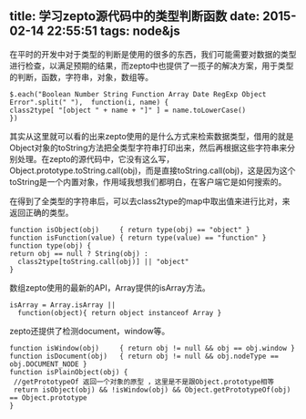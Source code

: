 title: 学习zepto源代码中的类型判断函数
date: 2015-02-14 22:55:51
tags: node&js
---

在平时的开发中对于类型的判断是使用的很多的东西，我们可能需要对数据的类型进行检查，以满足预期的结果，而zepto中也提供了一揽子的解决方案，用于类型的判断，函数，字符串，对象，数组等。

	$.each("Boolean Number String Function Array Date RegExp Object Error".split(" "),	function(i, name) {
    class2type[ "[object " + name + "]" ] = name.toLowerCase()
  	})

其实从这里就可以看的出来zepto使用的是什么方式来检索数据类型，借用的就是Object对象的toString方法把全类型字符串打印出来，然后再根据这些字符串来分别处理。在zepto的源代码中，它没有这么写，Object.prototype.toString.call(obj)，而是直接toString.call(obj)，这是因为这个toString是一个内置对象，作用域我想我们都明白，在客户端它是如何搜索的。

在得到了全类型的字符串后，可以去class2type的map中取出值来进行比对，来返回正确的类型。

	function isObject(obj)     { return type(obj) == "object" }
	function isFunction(value) { return type(value) == "function" }
	function type(obj) {
    return obj == null ? String(obj) :
      class2type[toString.call(obj)] || "object"
  	}

数组zepto使用的最新的API，Array提供的isArray方法。

	isArray = Array.isArray ||
      function(object){ return object instanceof Array }

zepto还提供了检测document，window等。

	function isWindow(obj)     { return obj != null && obj == obj.window }
  	function isDocument(obj)   { return obj != null && obj.nodeType == obj.DOCUMENT_NODE }
  	function isPlainObject(obj) {
     //getPrototypeOf 返回一个对象的原型 ，这里是不是跟Object.prototype相等
     return isObject(obj) && !isWindow(obj) && Object.getPrototypeOf(obj) == Object.prototype
    }

